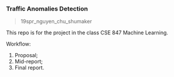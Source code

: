 

### Traffic Anomalies Detection

> 19spr_nguyen_chu_shumaker

This repo is for the project in the class CSE 847 Machine Learning.



Workflow:

1. Proposal;
2. Mid-report;
3. Final report.
